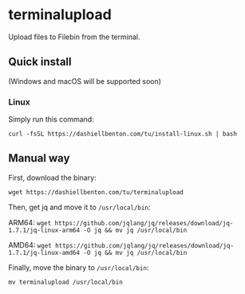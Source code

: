 # terminalupload
Upload files to Filebin from the terminal.
## Quick install
(Windows and macOS will be supported soon)
### Linux
Simply run this command:
```
curl -fsSL https://dashiellbenton.com/tu/install-linux.sh | bash
```

## Manual way
First, download the binary:
```
wget https://dashiellbenton.com/tu/terminalupload
```
Then, get jq and move it to `/usr/local/bin`:

ARM64: `wget https://github.com/jqlang/jq/releases/download/jq-1.7.1/jq-linux-arm64 -O jq && mv jq /usr/local/bin`

AMD64: `wget https://github.com/jqlang/jq/releases/download/jq-1.7.1/jq-linux-amd64 -O jq && mv jq /usr/local/bin`

Finally, move the binary to `/usr/local/bin`:
```
mv terminalupload /usr/local/bin
```
